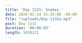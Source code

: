 ```yaml
---
title: 'Day 1131: Snakes.'
date: 2020-02-24 15:35:00 -08:00
file: "/uploads/Day-1131a.mp3"
post: Day 1131
duration: '00:06:03'
length: 5030221
---
```


